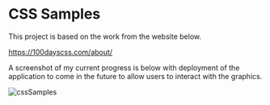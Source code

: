 # CSS Samples
This project is based on the work from the website below.

https://100dayscss.com/about/

A screenshot of my current progress is below with deployment of the application to come in the future to allow users to interact with the graphics.

![cssSamples](https://user-images.githubusercontent.com/114317814/201001996-07cd9f47-0e61-49b3-89ac-7647458de4be.png)
